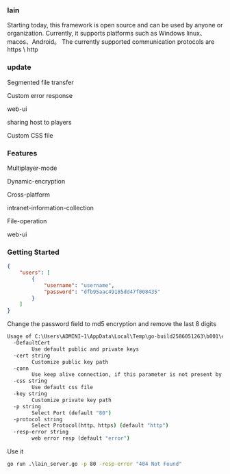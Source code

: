 ### lain

Starting today, this framework is open source and can be used by anyone or organization. Currently, it supports platforms such as Windows linux、macos、Android。 The currently supported communication protocols are https \ http

### update

Segmented file transfer

Custom error response

web-ui

sharing host to players

Custom CSS file

### Features

Multiplayer-mode

Dynamic-encryption

Cross-platform

intranet-information-collection

File-operation

web-ui

### Getting Started

```json
{
    "users": [
        {
            "username": "username",
            "password": "dfb95aac49185dd47f008435"
        }
    ]
}
```

Change the password field to md5 encryption and remove the last 8 digits

```cmd
Usage of C:\Users\ADMINI~1\AppData\Local\Temp\go-build2586051263\b001\exe\lain_server.exe:
  -DefaultCert
        Use default public and private keys
  -cert string
        Customize public key path
  -conn
        Use keep alive connection, if this parameter is not present by default, it will be short connection
  -css string
        Use default css file
  -key string
        Customize private key path
  -p string
        Select Port (default "80")
  -protocol string
        Select Protocol(http、https) (default "http")
  -resp-error string
        web error resp (default "error")
```

Use it

```cmd
go run .\lain_server.go -p 80 -resp-error "404 Not Found"
```